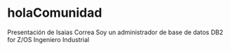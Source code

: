# holaComunidad
Presentación de Isaias Correa
Soy un administrador de base de datos DB2 for Z/OS
Ingeniero Industrial
